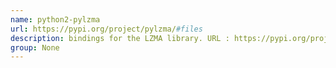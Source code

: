 ```yaml
---
name: python2-pylzma
url: https://pypi.org/project/pylzma/#files
description: bindings for the LZMA library. URL : https://pypi.org/project/pylzma/#files Groups : None
group: None
---
```

